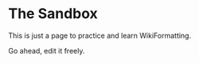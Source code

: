 <!-- Name: SandBox -->
<!-- Version: 1 -->
<!-- Last-Modified: 2006/12/11 18:32:26 -->
<!-- Author: trac -->
# The Sandbox

This is just a page to practice and learn WikiFormatting. 

Go ahead, edit it freely.